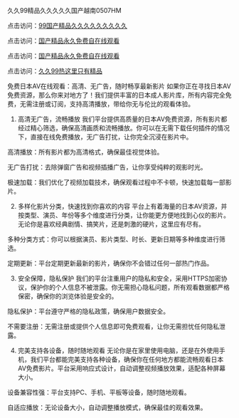 
久久99精品久久久久久国产越南0507HM


点击访问：<a href="https://bered.pages.dev/">99国产精品久久久久久久久久久</a>

点击访问：<a href="https://rtj-3zo.pages.dev/">国产精品永久免费自在线观看</a>

点击访问：<a href="https://vassv.pages.dev/">国产精品永久免费自在线观看</a>

点击访问：<a href="https://https://vassv.pages.dev/">久久99热这里只有精品</a>

免费日本AV在线观看：高清、无广告，随时畅享最新影片
如果你正在寻找日本AV免费资源，那么你来对地方了！我们提供丰富的日本成人影片库，所有内容完全免费，无需注册或订阅，支持高清播放，带给你无与伦比的观看体验。

1. 高清无广告，流畅播放
我们平台提供高质量的日本AV免费资源，所有影片都经过精心筛选，确保高清画质和流畅播放。你可以在无需下载任何插件的情况下，直接在线免费播放，无广告打扰，让你完全沉浸在影片中。

高清播放：所有影片都为高清格式，确保最佳视觉体验。

无广告打扰：去除弹窗广告和视频插播广告，让你享受纯粹的观影时光。

极速加载：我们优化了视频加载技术，确保观看过程中不卡顿，快速加载每一部影片。

2. 多样化影片分类，快速找到你喜欢的内容
平台上有着海量的日本AV资源，并按类型、演员、年份等多个维度进行分类，让你能更方便地找到心仪的影片。无论你是喜欢经典剧情、搞笑片，还是刺激的硬片，这里应有尽有。

多种分类方式：你可以根据演员、影片类型、时长、更新日期等多种维度进行筛选。

定期更新：平台定期更新最新的影片，确保你不会错过任何一部热门作品。

3. 安全保障，隐私保护
我们的平台注重用户的隐私和安全，采用HTTPS加密协议，保护你的个人信息不被泄露。你无需担心隐私问题，所有观看数据都严格保密，确保你的浏览体验是安全的。

隐私保护：平台遵守严格的隐私政策，确保用户数据安全。

不需要注册：无需注册或提供个人信息即可免费观看，让你无需担忧任何隐私泄露。

4. 完美支持各设备，随时随地观看
无论你是在家里使用电脑，还是在外使用手机，我们平台都能完美支持各种设备，确保你在任何地方都能流畅观看日本AV免费影片。平台采用响应式设计，自动调整视频播放效果，适配各种屏幕大小。

设备兼容性强：平台支持PC、手机、平板等设备，随时随地观看。

自适应播放：无论设备大小，自动调整播放模式，确保最佳的观看效果。

<span style="display:none;">[Canonical link](）</span>
